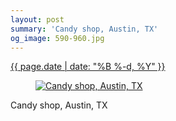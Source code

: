 ```yaml
---
layout: post
summary: 'Candy shop, Austin, TX'
og_image: 590-960.jpg
---
```


<p>
 <time>
  <a href="/590">
   {{ page.date | date: "%B %-d, %Y" }}
  </a>
 </time>
 <a href="/590">
  <figure data-taken="12/16/2016">
   <img alt="Candy shop, Austin, TX" sizes="(min-width: 700px) 50vw, calc(100vw - 2rem)" src="{{ site.assets_url }}/590-480.jpg" srcset="{{ site.assets_url }}/590-240.jpg 240w, {{ site.assets_url }}/590-480.jpg 480w, {{ site.assets_url }}/590-720.jpg 720w, {{ site.assets_url }}/590-960.jpg 960w"/>
  </figure>
 </a>
 <span>
  Candy shop, Austin, TX
 </span>
</p>
